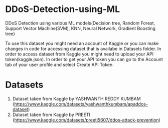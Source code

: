 # DDoS-Detection-using-ML
DDoS Detection using various ML models(Decision tree, Random Forest, Support Vector Machine(SVM), KNN, Neural Network, Gradient Boosting tree)

To use this dataset you might need an account of Kaggle or you can make changes in code for accessing dataset that is availabe in Datasets folder. In order to access dataset from Kaggle you might need to upload your API token(kaggle.json). In order to get your API token you can go to the Account tab of your user profile and select Create API Token.

# Datasets
1. Dataset taken from Kaggle by YASHWANTH REDDY KUMBAM (https://www.kaggle.com/datasets/yashwanthkumbam/apaddos-dataset)
2. Dataset taken from Kaggle by PREETI (https://www.kaggle.com/datasets/preeti5607/ddos-attack-prevention)
